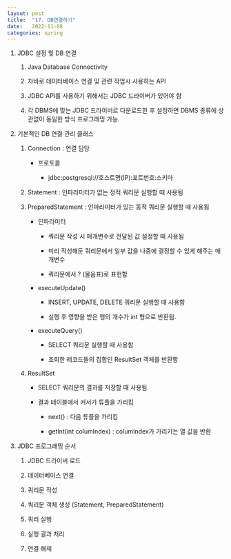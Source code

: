 ```yaml
---
layout: post
title:  "17. DB연결하기"
date:   2022-11-08
categories: spring
---
```

1. JDBC 설정 및 DB 연결 

    1) Java Database Connectivity

    2) 자바로 데이터베이스 연결 및 관련 작업시 사용하는 API 

    3) JDBC API를 사용하기 위해서는 JDBC 드라이버가 있어야 함

    4) 각 DBMS에 맞는 JDBC 드라이버르 다운로드한 후 설정하면
       DBMS 종류에 상관없이 동일한 방식 프로그래밍 가능.

2. 기본적인 DB 연결 관리 클래스 

    1) Connection : 연결 담당

        - 프로토콜

            - jdbc:postgresql://호스트명(IP):포트번호:스키마

    2) Statement : 인파라미터가 없는 정적 쿼리문 실행할 때 사용됨

    3) PreparedStatement : 인파라미터가 있는 동적 쿼리문 실행할 때 사용됨 

        - 인파라미터

            - 쿼리문 작성 시 매개변수로 전달된 값 설정할 때 사용됨 

            - 미리 작성해둔 쿼리문에서 일부 값을 나중에 결정할 수 있게 해주는 매개변수 

            - 쿼리문에서 ? (물음표)로 표현함    

        - executeUpdate()

            - INSERT, UPDATE, DELETE 쿼리문 실행할 때 사용함 

            - 실행 후 영향을 받은 행의 개수가 int 형으로 반환됨.

        - executeQuery()

            - SELECT 쿼리문 실행할 때 사용함

            - 조회한 레코드들의 집합인 ResultSet 객체를 반환함                         
                           
    4) ResultSet

        - SELECT 쿼리문의 결과를 저장할 때 사용됨.

        - 결과 테이블에서 커서가 튜플을 가리킴

            - next() : 다음 튜플을 가리킴 

            - getInt(int columIndex) :  columIndex가 가리키는 열 값을 반환

3. JDBC 프로그래밍 순서 

    1) JDBC 드라이버 로드 

    2) 데이터베이스 연결

    3) 쿼리문 작성

    4) 쿼리문 객체 생성 (Statement, PreparedStatement)     

    5) 쿼리 실행

    6) 실행 결과 처리 
    
    7) 연결 해제 